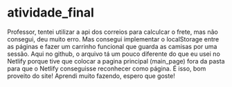 # atividade_final
Professor, tentei utilizar a api dos correios para calculcar o frete, mas não consegui, deu muito erro. 
Mas consegui implementar o localStorage entre as páginas e fazer um carrinho funcional que guarda as camisas
por uma sessão. Aqui no github, o arquivo tá um pouco diferente do que eu usei no Netlify porque tive que 
colocar a pagina principal (main_page) fora da pasta para que o Netlify conseguisse reconhecer como página.
É isso, bom proveito do site! Aprendi muito fazendo, espero que goste!
